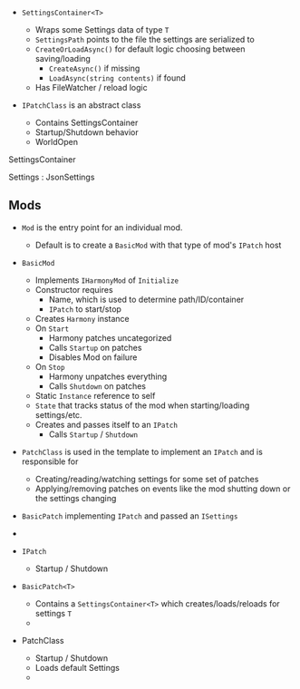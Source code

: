 * `SettingsContainer<T>`
  * Wraps some Settings data of type `T` 
  * `SettingsPath` points to the file the settings are serialized to
  * `CreateOrLoadAsync()` for default logic choosing between saving/loading
    * `CreateAsync()` if missing
    * `LoadAsync(string contents)` if found
  * Has FileWatcher / reload logic





* `IPatchClass` is an abstract class 
  * Contains SettingsContainer
  * Startup/Shutdown behavior
  * WorldOpen





SettingsContainer<Settings>





Settings : JsonSettings





## Mods

* `Mod` is the entry point for an individual mod.
  * Default is to create a `BasicMod` with that type of mod's `IPatch` host
* `BasicMod`
  * Implements `IHarmonyMod` of `Initialize`
  * Constructor requires
    * Name, which is used to determine path/ID/container
    * `IPatch` to start/stop
  * Creates `Harmony` instance
  * On `Start`
    * Harmony patches uncategorized
    * Calls `Startup` on patches
    * Disables Mod on failure
  * On `Stop`
    * Harmony unpatches everything
    * Calls `Shutdown` on patches
  * Static `Instance` reference to self
  * `State` that tracks status of the mod when starting/loading settings/etc.
  * Creates and passes itself to an `IPatch`
    * Calls `Startup` / `Shutdown`

* `PatchClass` is used in the template to implement an `IPatch` and is responsible for
  * Creating/reading/watching settings for some set of patches
  * Applying/removing patches on events like the mod shutting down or the settings changing
* `BasicPatch` implementing `IPatch` and passed an `ISettings`

* 
* `IPatch`
  * Startup / Shutdown
* `BasicPatch<T>`
  * Contains a `SettingsContainer<T>` which creates/loads/reloads for settings `T` 
  * 

* PatchClass
  * Startup / Shutdown
  * Loads default Settings
  * 